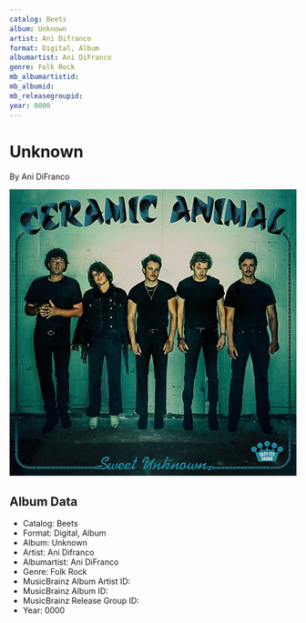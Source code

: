 ```yaml
---
catalog: Beets
album: Unknown
artist: Ani Difranco
format: Digital, Album
albumartist: Ani DiFranco
genre: Folk Rock
mb_albumartistid: 
mb_albumid: 
mb_releasegroupid: 
year: 0000
---
```


# Unknown

By Ani DiFranco

![](../../assets/beetscovers/Ani_Difranco-Unknown.jpg)

## Album Data

- Catalog: Beets
- Format: Digital, Album
- Album: Unknown
- Artist: Ani Difranco
- Albumartist: Ani DiFranco
- Genre: Folk Rock
- MusicBrainz Album Artist ID: 
- MusicBrainz Album ID: 
- MusicBrainz Release Group ID: 
- Year: 0000


